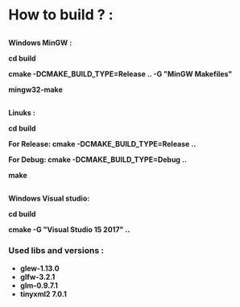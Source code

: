 
# How to build ? :

##
 **Windows MinGW :**

**cd build**

**cmake -DCMAKE_BUILD_TYPE=Release .. -G "MinGW Makefiles"**

**mingw32-make**

##
 **Linuks :**

**cd build**

**For Release:  cmake -DCMAKE_BUILD_TYPE=Release ..**

**For Debug: cmake -DCMAKE_BUILD_TYPE=Debug ..**

**make**

##
  **Windows Visual studio:**

**cd build**

**cmake -G "Visual Studio 15 2017" ..**

### Used libs and versions :

 * **glew-1.13.0**
 * **glfw-3.2.1** 
 * **glm-0.9.7.1**
 * **tinyxml2 7.0.1**
